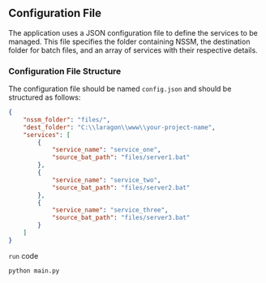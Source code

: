 ## Configuration File

The application uses a JSON configuration file to define the services to be managed. This file specifies the folder containing NSSM, the destination folder for batch files, and an array of services with their respective details.

### Configuration File Structure

The configuration file should be named `config.json` and should be structured as follows:

```json
{
    "nssm_folder": "files/",
    "dest_folder": "C:\\laragon\\www\\your-project-name",
    "services": [
        {
            "service_name": "service_one",
            "source_bat_path": "files/server1.bat"
        },
        {
            "service_name": "service_two",
            "source_bat_path": "files/server2.bat"
        },
        {
            "service_name": "service_three",
            "source_bat_path": "files/server3.bat"
        }
    ]
}

```
 `run` code
```cmd
python main.py

